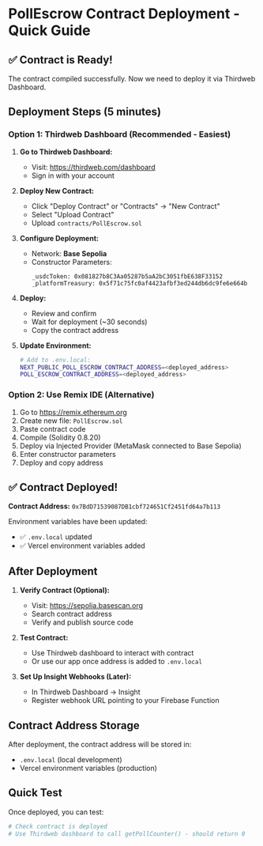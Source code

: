 # PollEscrow Contract Deployment - Quick Guide

## ✅ Contract is Ready!
The contract compiled successfully. Now we need to deploy it via Thirdweb Dashboard.

## Deployment Steps (5 minutes)

### Option 1: Thirdweb Dashboard (Recommended - Easiest)

1. **Go to Thirdweb Dashboard:**
   - Visit: https://thirdweb.com/dashboard
   - Sign in with your account

2. **Deploy New Contract:**
   - Click "Deploy Contract" or "Contracts" → "New Contract"
   - Select "Upload Contract"
   - Upload `contracts/PollEscrow.sol`

3. **Configure Deployment:**
   - Network: **Base Sepolia**
   - Constructor Parameters:
     ```
     _usdcToken: 0x081827b8C3Aa05287b5aA2bC3051fbE638F33152
     _platformTreasury: 0x5f71c75fc0af4423afbf3ed244db6dc9fe6e664b
     ```

4. **Deploy:**
   - Review and confirm
   - Wait for deployment (~30 seconds)
   - Copy the contract address

5. **Update Environment:**
   ```bash
   # Add to .env.local:
   NEXT_PUBLIC_POLL_ESCROW_CONTRACT_ADDRESS=<deployed_address>
   POLL_ESCROW_CONTRACT_ADDRESS=<deployed_address>
   ```

### Option 2: Use Remix IDE (Alternative)

1. Go to https://remix.ethereum.org
2. Create new file: `PollEscrow.sol`
3. Paste contract code
4. Compile (Solidity 0.8.20)
5. Deploy via Injected Provider (MetaMask connected to Base Sepolia)
6. Enter constructor parameters
7. Deploy and copy address

## ✅ Contract Deployed!

**Contract Address:** `0x7BdD71539087DB1cbf724651Cf2451fd64a7b113`

Environment variables have been updated:
- ✅ `.env.local` updated
- ✅ Vercel environment variables added

## After Deployment

1. **Verify Contract (Optional):**
   - Visit: https://sepolia.basescan.org
   - Search contract address
   - Verify and publish source code

2. **Test Contract:**
   - Use Thirdweb dashboard to interact with contract
   - Or use our app once address is added to `.env.local`

3. **Set Up Insight Webhooks (Later):**
   - In Thirdweb Dashboard → Insight
   - Register webhook URL pointing to your Firebase Function

## Contract Address Storage

After deployment, the contract address will be stored in:
- `.env.local` (local development)
- Vercel environment variables (production)

## Quick Test

Once deployed, you can test:
```bash
# Check contract is deployed
# Use Thirdweb dashboard to call getPollCounter() - should return 0
```

